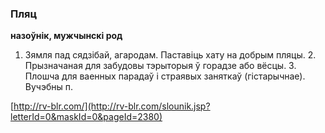 ### Пляц
**назоўнік, мужчынскі род**

1. Зямля пад сядзібай, агародам. Паставіць хату на добрым пляцы. 2. Прызначаная для забудовы тэрыторыя ў горадзе або вёсцы. 3. Плошча для ваенных парадаў і страявых заняткаў (гістарычнае). Вучэбны п.

<a rel="author">[http://rv-blr.com/](http://rv-blr.com/slounik.jsp?letterId=0&maskId=0&pageId=2380)</a>

